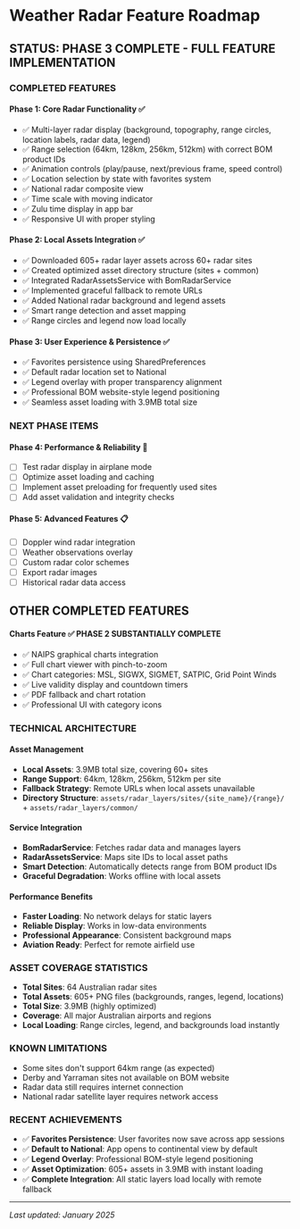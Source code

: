 # Weather Radar Feature Roadmap

## STATUS: PHASE 3 COMPLETE - FULL FEATURE IMPLEMENTATION

### COMPLETED FEATURES

#### Phase 1: Core Radar Functionality ✅
- ✅ Multi-layer radar display (background, topography, range circles, location labels, radar data, legend)
- ✅ Range selection (64km, 128km, 256km, 512km) with correct BOM product IDs
- ✅ Animation controls (play/pause, next/previous frame, speed control)
- ✅ Location selection by state with favorites system
- ✅ National radar composite view
- ✅ Time scale with moving indicator
- ✅ Zulu time display in app bar
- ✅ Responsive UI with proper styling

#### Phase 2: Local Assets Integration ✅
- ✅ Downloaded 605+ radar layer assets across 60+ radar sites
- ✅ Created optimized asset directory structure (sites + common)
- ✅ Integrated RadarAssetsService with BomRadarService
- ✅ Implemented graceful fallback to remote URLs
- ✅ Added National radar background and legend assets
- ✅ Smart range detection and asset mapping
- ✅ Range circles and legend now load locally

#### Phase 3: User Experience & Persistence ✅
- ✅ Favorites persistence using SharedPreferences
- ✅ Default radar location set to National
- ✅ Legend overlay with proper transparency alignment
- ✅ Professional BOM website-style legend positioning
- ✅ Seamless asset loading with 3.9MB total size

### NEXT PHASE ITEMS

#### Phase 4: Performance & Reliability 🚧
- [ ] Test radar display in airplane mode
- [ ] Optimize asset loading and caching
- [ ] Implement asset preloading for frequently used sites
- [ ] Add asset validation and integrity checks

#### Phase 5: Advanced Features 📋
- [ ] Doppler wind radar integration
- [ ] Weather observations overlay
- [ ] Custom radar color schemes
- [ ] Export radar images
- [ ] Historical radar data access

## OTHER COMPLETED FEATURES

#### Charts Feature ✅ **PHASE 2 SUBSTANTIALLY COMPLETE**
- ✅ NAIPS graphical charts integration
- ✅ Full chart viewer with pinch-to-zoom
- ✅ Chart categories: MSL, SIGWX, SIGMET, SATPIC, Grid Point Winds
- ✅ Live validity display and countdown timers
- ✅ PDF fallback and chart rotation
- ✅ Professional UI with category icons

### TECHNICAL ARCHITECTURE

#### Asset Management
- **Local Assets**: 3.9MB total size, covering 60+ sites
- **Range Support**: 64km, 128km, 256km, 512km per site
- **Fallback Strategy**: Remote URLs when local assets unavailable
- **Directory Structure**: `assets/radar_layers/sites/{site_name}/{range}/` + `assets/radar_layers/common/`

#### Service Integration
- **BomRadarService**: Fetches radar data and manages layers
- **RadarAssetsService**: Maps site IDs to local asset paths
- **Smart Detection**: Automatically detects range from BOM product IDs
- **Graceful Degradation**: Works offline with local assets

#### Performance Benefits
- **Faster Loading**: No network delays for static layers
- **Reliable Display**: Works in low-data environments
- **Professional Appearance**: Consistent background maps
- **Aviation Ready**: Perfect for remote airfield use

### ASSET COVERAGE STATISTICS

- **Total Sites**: 64 Australian radar sites
- **Total Assets**: 605+ PNG files (backgrounds, ranges, legend, locations)
- **Total Size**: 3.9MB (highly optimized)
- **Coverage**: All major Australian airports and regions
- **Local Loading**: Range circles, legend, and backgrounds load instantly

### KNOWN LIMITATIONS

- Some sites don't support 64km range (as expected)
- Derby and Yarraman sites not available on BOM website
- Radar data still requires internet connection
- National radar satellite layer requires network access

### RECENT ACHIEVEMENTS

- ✅ **Favorites Persistence**: User favorites now save across app sessions
- ✅ **Default to National**: App opens to continental view by default
- ✅ **Legend Overlay**: Professional BOM-style legend positioning
- ✅ **Asset Optimization**: 605+ assets in 3.9MB with instant loading
- ✅ **Complete Integration**: All static layers load locally with remote fallback

---

*Last updated: January 2025*